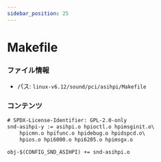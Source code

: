 ```yaml
---
sidebar_position: 25
---
```

# Makefile

### ファイル情報

- パス: `linux-v6.12/sound/pci/asihpi/Makefile`

### コンテンツ

```txt
# SPDX-License-Identifier: GPL-2.0-only
snd-asihpi-y := asihpi.o hpioctl.o hpimsginit.o\
	hpicmn.o hpifunc.o hpidebug.o hpidspcd.o\
	hpios.o hpi6000.o hpi6205.o hpimsgx.o

obj-$(CONFIG_SND_ASIHPI) += snd-asihpi.o

```
